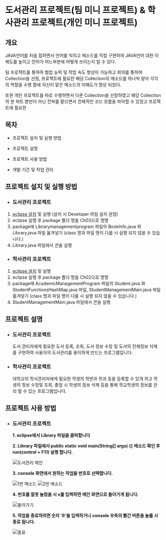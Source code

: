 # 도서관리 프로젝트(팀 미니 프로젝트) & 학사관리 프로젝트(개인 미니 프로젝트) 

## 개요
 JAVA언어를 처음 접하면서 언어를 익히고 메소드를 직접 구현하여 JAVA언어 대한 이해도를 높이고 언어가 어느부분에 어떻게 쓰이는지 알 수 있다.

팀 프로젝트를 통하여 협업 능력 및 작업 속도 향상이 가능하고 회의를 통하여 Collection을 선정, 프로젝트에 필요한 해당 Collection의 메소드를 하나씩 맡아 각각의 역할을 수행 함에 자신이 맡은 메소드의 이해도가 향상 되었다. 

또한 개인 프로젝트를 따로 수행하면서 다른 Collection을 선정하였고 해당 Collection의 한 파트 뿐만이 아닌 전부를 맡으면서 전체적인 코드 흐름을 파악할 수 있었고 프로젝트에 필요한  

## 목차
- 프로젝트 설치 및 실행 방법 

- 프로젝트 설명
- 프로젝트 사용 방법 
- 개발 기간 및 작업 관리

## 프로젝트 설치 및 실행 방법
- ### 도서관리 프로젝트
1. [eclipse 설치](https://www.eclipse.org/downloads/packages/) 및 실행 (설치 시 Developer 파일 설치 권장)
1. eclipse 실행 후 package 폴더 명을 Ch03으로 명명
1. package에 Librarymanagementprogram 파일의 BookInfo.java 와 Library.java 파일 옮겨넣기 (class 명과 파일 명이 다를 시 실행 되지 않을 수 있습니다.) 
1. Library.java 파일에서 콘솔 실행    

- ### 학사관리 프로젝트
1. [eclipse 설치](https://www.eclipse.org/downloads/packages/) 및 실행
1. eclipse 실행 후 package 폴더 명을 Ch02으로 명명
1. package에 AcademicManagementProgram 파일의 Student.java 와 StudentFunctionsHashMap.java 파일, StudentManagementMain.java 파일 옮겨넣기 (class 명과 파일 명이 다를 시 실행 되지 않을 수 있습니다.)
1. StudentManagementMain.java 파일에서 콘솔 실행  

## 프로젝트 설명

- ### **도서관리 프로젝트**   
     도서 관리자에게 필요한 도서 등록, 조회, 도서 정보 수정 및 도서의 전체정보 삭제를 구현하여 사용자의 도서관리를 용이하게 만드는 프로그램입니다.
  
- ### **학사관리 프로젝트**  
    대학교의 학사관리자에게 필요한 학생의 학번과 학과 등을 등록할 수 있게 하고 학생의 정보 수정및 조회, 졸업 시 학생의 정보 삭제 등을 통해 학교학생의 정보를 관리 할 수 있는 프로그램입니다. 

  
## 프로젝트 사용 방법

- ### 도서관리 프로젝트   
    **1. eclipse에서 Library 파일을 클릭합니다** 

    **2. Library 파일에서 public static void main(String[] args) {} 메소드 확인 후 run(control + F11) 실행 합니다.**

     ![도서관리 메인](https://github.com/user-attachments/assets/4ac4af15-dd6e-4772-8ba2-aa6ef1141a3a)

   **3. console 화면에서 원하는 작업을 번호로 선택합니다.**

    ![1번 메소드](https://github.com/user-attachments/assets/af2ebfcb-3e80-4f69-b814-ac19435375fa)
    ![2번 메소드](https://github.com/user-attachments/assets/c5f080f2-b0f3-4ecf-9f51-0e30e656e2ce)

  **4. 번호를 잘못 눌렀을 시 x를 입력하면 메인 화면으로 돌아가게 됩니다.**

     ![돌아가기](https://github.com/user-attachments/assets/503391c6-b9f5-425c-af75-4da212e20fe3)
   
  **5. 작업을 종료하려면 숫자 '6'을 입력하거나 console 우측의 빨간 버튼을 눌를 시 종료 됩니다.**

  ![종료](https://github.com/user-attachments/assets/82c54380-eedb-4644-82e0-d32105543816)
      
